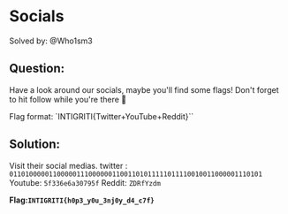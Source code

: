 # Socials

Solved by: @Who1sm3

## Question:
Have a look around our socials, maybe you'll find some flags! Don't forget to hit follow while you're there 🥺

Flag format: `INTIGRITI{Twitter+YouTube+Reddit}``
## Solution:

Visit their social medias.
twitter : `0110100000110000011100000011001101011111011110010011000001110101`
Youtube: `5f336e6a30795f`
Reddit: `ZDRfYzdm`

**Flag:`INTIGRITI{h0p3_y0u_3nj0y_d4_c7f}`** 
